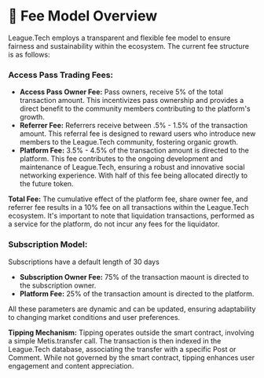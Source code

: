 # 🍯 Fee Model Overview

League.Tech employs a transparent and flexible fee model to ensure fairness and sustainability within the ecosystem. The current fee structure is as follows:

### Access Pass Trading Fees:

* **Access Pass Owner Fee:** Pass owners, receive 5% of the total transaction amount. This incentivizes pass ownership and provides a direct benefit to the community members contributing to the platform's growth.
* **Referrer Fee:** Referrers receive between .5% - 1.5% of the transaction amount. This referral fee is designed to reward users who introduce new members to the League.Tech community, fostering organic growth.
* **Platform Fee:** 3.5% - 4.5% of the transaction amount is directed to the platform. This fee contributes to the ongoing development and maintenance of League.Tech, ensuring a robust and innovative social networking experience. With half of this fee being allocated directly to the future token.&#x20;

**Total Fee:** The cumulative effect of the platform fee, share owner fee, and referrer fee results in a 10% fee on all transactions within the League.Tech ecosystem. It's important to note that liquidation transactions, performed as a service for the platform, do not incur any fees for the liquidator.

### **Subscription Model:**

Subscriptions have a default length of 30 days

* **Subscription Owner Fee:** 75% of the transaction maount is directed to the subscription owner.
* **Platform Fee:** 25% of the transaction amount is directed to the platform.&#x20;

All these parameters are dynamic and can be updated, ensuring adaptability to changing market conditions and user preferences.

**Tipping Mechanism:** Tipping operates outside the smart contract, involving a simple Metis.transfer call. The transaction is then indexed in the League.Tech database, associating the transfer with a specific Post or Comment. While not governed by the smart contract, tipping enhances user engagement and content appreciation.

